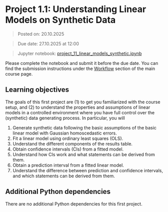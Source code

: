 # Project 1.1: Understanding Linear Models on Synthetic Data

> Posted on: 20.10.2025

> Due date: 27.10.2025 at 12:00

> Jupyter notebook: [project_11_linear_models_synthetic.ipynb]()

Please complete the notebook and submit it before the due date. You can find the submission instructions under the [Workflow](../#workflow) section of the main course page.

## Learning objectives

The goals of this first project are (1) to  get you familiarized with the course setup, and (2) to understand the properties and assumptions of linear models in a controlled environment where you have full control over the (synthetic) data generating process. In particular, you will

1. Generate synthetic data following the basic assumptions of the basic linear model with Gaussian homoscedastic errors.
2. Fit a linear model using ordinary least squares (OLS).
3. Understand the different components of the results table.
4. Obtain confidence intervals (CIs) from a fitted model.
5. Understand how CIs work and what statements can be derived from them.
6. Obtain a prediction interval from a fitted linear model.
8. Understand the difference between prediction and confidence intervals, and which statements can be derived from them.

## Additional Python dependencies

There are no additional Python dependencies for this first project.
